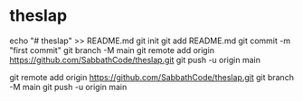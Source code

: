 # theslap
echo "# theslap" >> README.md
git init
git add README.md
git commit -m "first commit"
git branch -M main
git remote add origin https://github.com/SabbathCode/theslap.git
git push -u origin main

git remote add origin https://github.com/SabbathCode/theslap.git
git branch -M main
git push -u origin main
